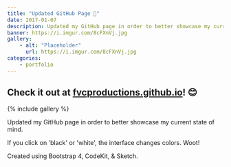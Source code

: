 ```yaml
---
title: "Updated GitHub Page 🍓"
date: 2017-01-07
description: Updated my GitHub page in order to better showcase my current state of mind. If you click on 'black' or 'white', the interface changes colors. Woot!
banner: https://i.imgur.com/8cFXnVj.jpg
gallery:
    - alt: "Placeholder"
      url: https://i.imgur.com/8cFXnVj.jpg
categories:
    - portfolio
---
```


## Check it out at [fvcproductions.github.io](https://fvcproductions.github.io/)! 😊

{% include gallery %}

Updated my GitHub page in order to better showcase my current state of mind.

If you click on 'black' or 'white', the interface changes colors. Woot!

Created using Bootstrap 4, CodeKit, & Sketch.
